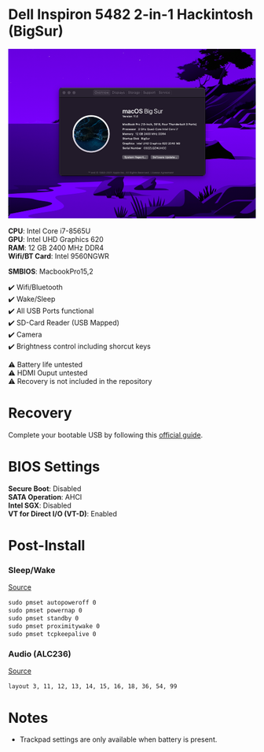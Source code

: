 # Dell Inspiron 5482 2-in-1 Hackintosh (BigSur)

![About This Mac](https://github.com/joelywz/dell-5482-hackintosh-bigsur/blob/main/about.png)

**CPU**: Intel Core i7-8565U  
**GPU**: Intel UHD Graphics 620  
**RAM**: 12 GB 2400 MHz DDR4   
**Wifi/BT Card**: Intel 9560NGWR  

**SMBIOS**: MacbookPro15,2

✔️ Wifi/Bluetooth  
✔️ Wake/Sleep  
✔️ All USB Ports functional  
✔️ SD-Card Reader (USB Mapped)  
✔️ Camera  
✔️ Brightness control including shorcut keys  

⚠️ Battery life untested  
⚠️ HDMI Ouput untested  
⚠️ Recovery is not included in the repository

# Recovery
Complete your bootable USB by following this [official guide](https://dortania.github.io/OpenCore-Install-Guide/installer-guide/winblows-install.html#downloading-macos).

# BIOS Settings
__Secure Boot__: Disabled  
__SATA Operation__: AHCI  
__Intel SGX__: Disabled  
__VT for Direct I/O (VT-D)__: Enabled  

# Post-Install
### Sleep/Wake
[Source](https://dortania.github.io/OpenCore-Post-Install/universal/sleep.html)
```Shell
sudo pmset autopoweroff 0
sudo pmset powernap 0
sudo pmset standby 0
sudo pmset proximitywake 0
sudo pmset tcpkeepalive 0
```

### Audio (ALC236)
[Source](https://dortania.github.io/OpenCore-Post-Install/universal/audio.html#testing-your-layout)
```
layout 3, 11, 12, 13, 14, 15, 16, 18, 36, 54, 99
```

# Notes
- Trackpad settings are only available when battery is present.


